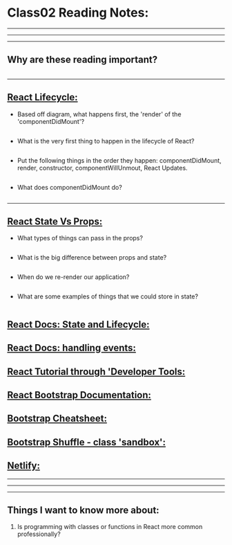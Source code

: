 # **Class02 Reading Notes:**
---
---
---
## Why are these reading important?

```
```

---

## [**React Lifecycle:**](https://medium.com/@joshuablankenshipnola/react-component-lifecycle-events-cb77e670a093)

* Based off diagram, what happens first, the 'render' of the 'componentDidMount'?

```
```

* What is the very first thing to happen in the lifecycle of React?

```
```

* Put the following things in the order they happen: componentDidMount, render, constructor, componentWillUnmout, React Updates.

```
```

* What does componentDidMount do?

```
```

---

## [**React State Vs Props:**](https://www.youtube.com/watch?v=IYvD9oBCuJI)

* What types of things can pass in the props?

```
```

* What is the big difference between props and state?

```
```

* When do we re-render our application?

```
```

* What are some examples of things that we could store in state?

```
```

## [**React Docs: State and Lifecycle:**]()
## [**React Docs: handling events:**]()
## [**React Tutorial through 'Developer Tools:**]()
## [**React Bootstrap Documentation:**]()
## [**Bootstrap Cheatsheet:**]()
## [**Bootstrap Shuffle - class 'sandbox':**]()
## [**Netlify:**]()

---
---
---
## **Things I want to know more about:**

1. Is programming with classes or functions in React more common professionally?

